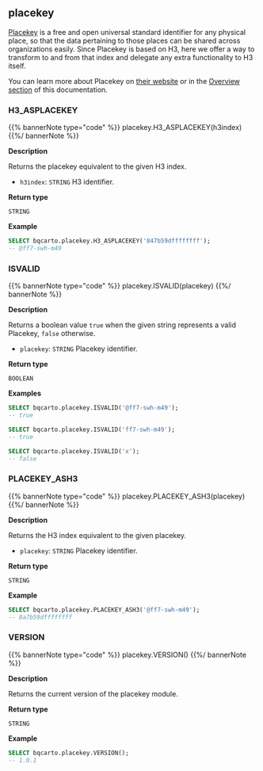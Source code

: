 ## placekey

<div class="badge core"></div>

[Placekey](https://www.placekey.io/faq) is a free and open universal standard identifier for any physical place, so that the data pertaining to those places can be shared across organizations easily. Since Placekey is based on H3, here we offer a way to transform to and from that index and delegate any extra functionality to H3 itself.

You can learn more about Placekey on [their website](https://www.placekey.io/) or in the [Overview section](/spatial-extension-bq/sql-reference/placekey/#placekey) of this documentation.

### H3_ASPLACEKEY

{{% bannerNote type="code" %}}
placekey.H3_ASPLACEKEY(h3index)
{{%/ bannerNote %}}

**Description**

Returns the placekey equivalent to the given H3 index.

* `h3index`: `STRING` H3 identifier.

**Return type**

`STRING`

**Example**

```sql
SELECT bqcarto.placekey.H3_ASPLACEKEY('847b59dffffffff');
-- @ff7-swh-m49
```

### ISVALID

{{% bannerNote type="code" %}}
placekey.ISVALID(placekey)
{{%/ bannerNote %}}

**Description**

Returns a boolean value `true` when the given string represents a valid Placekey, `false` otherwise.

* `placekey`: `STRING` Placekey identifier.

**Return type**

`BOOLEAN`

**Examples**

```sql
SELECT bqcarto.placekey.ISVALID('@ff7-swh-m49');
-- true
```

```sql
SELECT bqcarto.placekey.ISVALID('ff7-swh-m49');
-- true
```

```sql
SELECT bqcarto.placekey.ISVALID('x');
-- false
```

### PLACEKEY_ASH3

{{% bannerNote type="code" %}}
placekey.PLACEKEY_ASH3(placekey)
{{%/ bannerNote %}}

**Description**

Returns the H3 index equivalent to the given placekey.

* `placekey`: `STRING` Placekey identifier.

**Return type**

`STRING`

**Example**

```sql
SELECT bqcarto.placekey.PLACEKEY_ASH3('@ff7-swh-m49');
-- 8a7b59dffffffff
```

### VERSION

{{% bannerNote type="code" %}}
placekey.VERSION()
{{%/ bannerNote %}}

**Description**

Returns the current version of the placekey module.

**Return type**

`STRING`

**Example**

```sql
SELECT bqcarto.placekey.VERSION();
-- 1.0.1